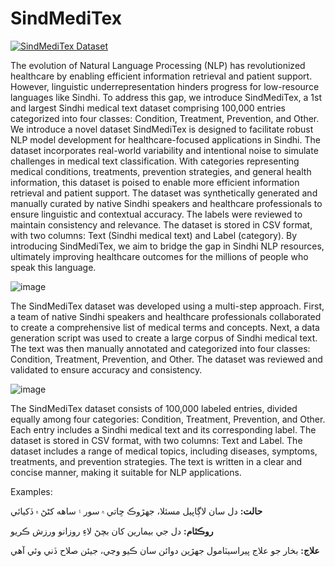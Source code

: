 # SindMediTex
[![SindMediTex Dataset](https://img.shields.io/badge/SindMediTex-Dataset-blue)](https://github.com/rajavavek/SindMediTex/blob/main/SindMediTex.csv)

The evolution of Natural Language Processing (NLP) has revolutionized healthcare by enabling efficient information retrieval and patient support. However, linguistic underrepresentation hinders progress for low-resource languages like Sindhi. To address this gap, we introduce SindMediTex, a 1st and largest Sindhi medical text dataset comprising 100,000 entries categorized into four classes: Condition, Treatment, Prevention, and Other. We introduce a novel dataset SindMediTex is designed to facilitate robust NLP model development for healthcare-focused applications in Sindhi. The dataset incorporates real-world variability and intentional noise to simulate challenges in medical text classification. With categories representing medical conditions, treatments, prevention strategies, and general health information, this dataset is poised to enable more efficient information retrieval and patient support. 
The dataset was synthetically generated and manually curated by native Sindhi speakers and healthcare professionals to ensure linguistic and contextual accuracy. The labels were reviewed to maintain consistency and relevance. The dataset is stored in CSV format, with two columns: Text (Sindhi medical text) and Label (category). By introducing SindMediTex, we aim to bridge the gap in Sindhi NLP resources, ultimately improving healthcare outcomes for the millions of people who speak this language.

![image](https://github.com/user-attachments/assets/b8de0d12-c8df-47b8-a530-3b3378d79559)

The SindMediTex dataset was developed using a multi-step approach. First, a team of native Sindhi speakers and healthcare professionals collaborated to create a comprehensive list of medical terms and concepts. Next, a data generation script was used to create a large corpus of Sindhi medical text. The text was then manually annotated and categorized into four classes: Condition, Treatment, Prevention, and Other. The dataset was reviewed and validated to ensure accuracy and consistency.

![image](https://github.com/user-attachments/assets/757646c5-9ac7-451b-afc3-add42cfbb2df)

The SindMediTex dataset consists of 100,000 labeled entries, divided equally among four categories: Condition, Treatment, Prevention, and Other. Each entry includes a Sindhi medical text and its corresponding label. The dataset is stored in CSV format, with two columns: Text and Label. The dataset includes a range of medical topics, including diseases, symptoms, treatments, and prevention strategies. The text is written in a clear and concise manner, making it suitable for NLP applications.

Examples:

**حالت:**  دل سان لاڳاپيل مسئلا، جهڙوڪ ڇاتي ۾ سور ۽ ساهه کڻڻ ۾ ڏکيائي

**روڪٿام:**  دل جي بيمارين کان بچڻ لاءِ روزانو ورزش ڪريو

**علاج:** بخار جو علاج پيراسيٽامول جهڙين دوائن سان ڪيو وڃي، جيئن صلاح ڏني وئي آهي
